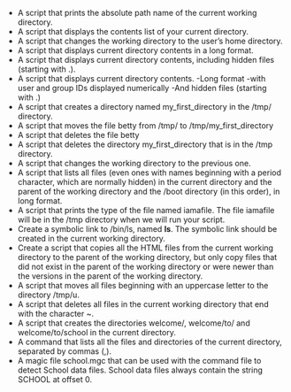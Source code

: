 * A script that prints the absolute path name of the current working directory.
* A script that displays the contents list of your current directory.
* A script that changes the working directory to the user’s home directory.
* A script that displays current directory contents in a long format.
* A script that displays current directory contents, including hidden files (starting with .).
* A script that displays current directory contents. -Long format -with user and group IDs displayed numerically -And hidden files (starting with .)
* A script that creates a directory named my_first_directory in the /tmp/ directory.
* A script that moves  the file betty from /tmp/ to /tmp/my_first_directory
* A script that deletes the file betty
* A script that deletes the directory my_first_directory that is in the /tmp directory.
* A script that changes the working directory to the previous one.
* A script that lists all files (even ones with names beginning with a period character, which are normally hidden) in the current directory and the parent of the working directory and the /boot directory (in this order), in long format.
* A script that prints the type of the file named iamafile. The file iamafile will be in the /tmp directory when we will run your script.
* Create a symbolic link to /bin/ls, named __ls__. The symbolic link should be created in the current working directory.
* Create a script that copies all the HTML files from the current working directory to the parent of the working directory, but only copy files that did not exist in the parent of the working directory or were newer than the versions in the parent of the working directory.
* A script that moves all files beginning with an uppercase letter to the directory /tmp/u.
* A script that deletes all files in the current working directory that end with the character ~.
* A script that creates the directories welcome/, welcome/to/ and welcome/to/school in the current directory.
* A command that lists all the files and directories of the current directory, separated by commas (,).
* A magic file school.mgc that can be used with the command file to detect School data files. School data files always contain the string SCHOOL at offset 0.
